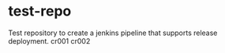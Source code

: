 # test-repo
Test repository to create a jenkins pipeline that supports release deployment.
cr001
cr002
